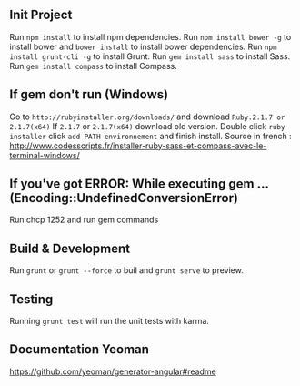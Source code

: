 ## Init Project

Run `npm install` to install npm dependencies.
Run `npm install bower -g` to install bower and `bower install` to install bower dependencies.
Run `npm install grunt-cli -g` to install Grunt.
Run `gem install sass` to install Sass.
Run `gem install compass` to install Compass.

## If gem don't run (Windows)

Go to `http://rubyinstaller.org/downloads/` and download `Ruby.2.1.7 or 2.1.7(x64)`
If `2.1.7` or `2.1.7(x64)` download old version.
Double click `ruby installer` click `add PATH environnement` and finish install.
Source in french : http://www.codesscripts.fr/installer-ruby-sass-et-compass-avec-le-terminal-windows/

## If you've got ERROR:  While executing gem ... (Encoding::UndefinedConversionError)

Run chcp 1252 and run gem commands

## Build & Development

Run `grunt` or `grunt --force` to buil and `grunt serve` to preview.

## Testing

Running `grunt test` will run the unit tests with karma.

## Documentation Yeoman

https://github.com/yeoman/generator-angular#readme